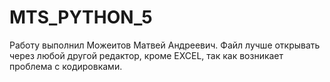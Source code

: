 # MTS_PYTHON_5
Работу выполнил Можеитов Матвей Андреевич. Файл лучше открывать через любой другой редактор, кроме EXCEL, так как возникает проблема с кодировками.
